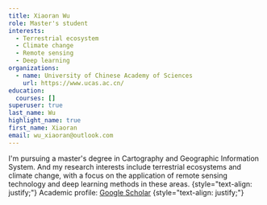 ```yaml
---
title: Xiaoran Wu
role: Master's student
interests:
  - Terrestrial ecosystem
  - Climate change
  - Remote sensing
  - Deep learning
organizations:
  - name: University of Chinese Academy of Sciences
    url: https://www.ucas.ac.cn/
education:
  courses: []
superuser: true
last_name: Wu
highlight_name: true
first_name: Xiaoran
email: wu_xiaoran@outlook.com
---
```

I'm pursuing a master's degree in Cartography and Geographic Information System. And my research interests include terrestrial ecosystems and climate change, with a focus on the application of remote sensing technology and deep learning methods in these areas.
{style="text-align: justify;"}
Academic profile: [Google Scholar](https://scholar.google.com/citations?user=rcmTdYEAAAAJ&hl)
{style="text-align: justify;"}
